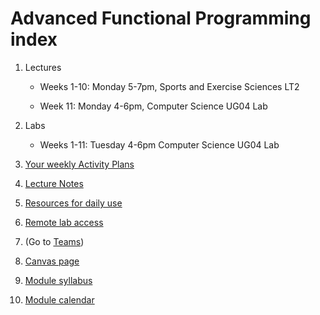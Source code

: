 # Advanced Functional Programming index

 1. Lectures

    * Weeks 1-10: Monday 5-7pm, Sports and Exercise Sciences LT2

    * Week 11: Monday 4-6pm, Computer Science UG04 Lab

 1. Labs

      * Weeks 1-11: Tuesday 4-6pm Computer Science UG04 Lab

 1. [Your weekly Activity Plans](files/ActivityPlans)
 1. [Lecture Notes](files/LectureNotes)
 1. [Resources for daily use](files/Resources/resources.md)
 1. [Remote lab access](files/Resources/remotely.md)
 1. (Go to [Teams](https://teams.microsoft.com/l/team/19%3akoy5Xsf2j2ToFwTArOQmcibDFP1FlGbwtzNxmdEeUuA1%40thread.tacv2/conversations?groupId=a8521c67-7a73-4309-af69-9b6a19817466&tenantId=b024cacf-dede-4241-a15c-3c97d553e9f3))
 1. [Canvas page](https://canvas.bham.ac.uk/courses/65779)
 1. [Module syllabus](https://www.cs.bham.ac.uk/internal/modules/2022/06-35309/)
 1. [Module calendar](files/Resources/calendar.md)
